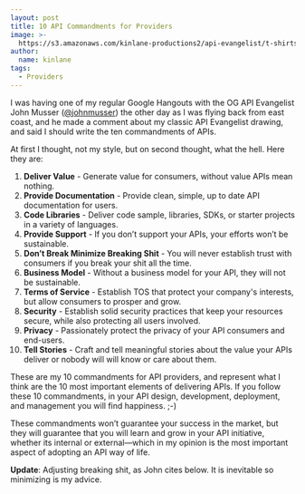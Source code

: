```yaml
---
layout: post
title: 10 API Commandments for Providers
image: >-
  https://s3.amazonaws.com/kinlane-productions2/api-evangelist/t-shirts/KL_InApiWeTrust-1000.png
author:
  name: kinlane
tags:
  - Providers
---
```

I was having one of my regular Google Hangouts with the OG API Evangelist John Musser ([@johnmusser](https://twitter.com/johnmusser)) the other day as I was flying back from east coast, and he made a comment about my classic API Evangelist drawing, and said I should write the ten commandments of APIs.

At first I thought, not my style, but on second thought, what the hell. Here they are:

1.  **Deliver Value** \- Generate value for consumers, without value APIs mean nothing.
2.  **Provide Documentation** - Provide clean, simple, up to date API documentation for users.
3.  **Code Libraries** - Deliver code sample, libraries, SDKs, or starter projects in a variety of languages.
4.  **Provide Support** - If you don’t support your APIs, your efforts won’t be sustainable.
5.  **Don’t Break Minimize Breaking Shit** \- You will never establish trust with consumers if you break your shit all the time.
6.  **Business Model** \- Without a business model for your API, they will not be sustainable.
7.  **Terms of Service** - Establish TOS that protect your company's interests, but allow consumers to prosper and grow.
8.  **Security** - Establish solid security practices that keep your resources secure, while also protecting all users involved.
9.  **Privacy** - Passionately protect the privacy of your API consumers and end-users.
10.  **Tell Stories** \- Craft and tell meaningful stories about the value your APIs deliver or nobody will will know or care about them.

These are my 10 commandments for API providers, and represent what I think are the 10 most important elements of delivering APIs. If you follow these 10 commandments, in your API design, development, deployment, and management you will find happiness. ;-)

These commandments won’t guarantee your success in the market, but they will guarantee that you will learn and grow in your API initiative, whether its internal or external—which in my opinion is the most important aspect of adopting an API way of life.

**Update**: Adjusting breaking shit, as John cites below. It is inevitable so minimizing is my advice.